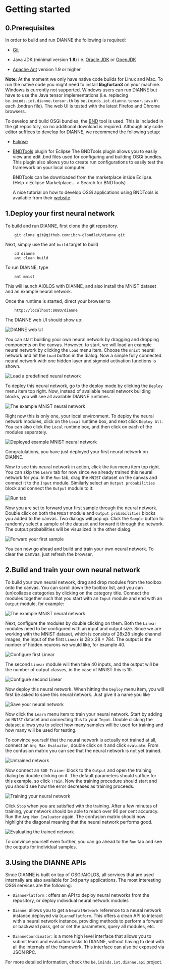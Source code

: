 Getting started
===============

0.Prerequisites
---------------

In order to build and run DIANNE the following is required:

- [Git](http://git-scm.com/)

- Java JDK (minimal version **1.8**) i.e. [Oracle JDK](http://www.oracle.com/technetwork/java/javase/downloads/index.html) 
or [OpenJDK](http://openjdk.java.net/)

- [Apache Ant](http://ant.apache.org/) version 1.9 or higher 

**Note**: At the moment we only have native code builds for Linux and Mac. To run the native code you might need to install **libgfortan3** on your machine. Windows is currently not supported. Windows users can run DIANNE but have to use the Java tensor implementations (i.e. replacing `be.iminds.iot.dianne.tensor.th` by `be.iminds.iot.dianne.tensor.java` in each .bndrun file). The web UI is tested with the latest Firefox and Chrome browsers. 

To develop and build OSGi bundles, the [BND](http://www.aqute.biz/Bnd/Bnd) tool is used. 
This is included in the git repository, so no additional download is required. Although
any code editor suffices to develop for DIANNE, we recommend the following setup:

- [Eclipse](http://www.eclipse.org/downloads/)

- [BNDTools](http://bndtools.org/) plugin for Eclipse
	The BNDTools plugin allows you to easily view and edit .bnd files used for configuring
	and building OSGi bundles. This plugin also allows you to create run configurations to
	easily test the framework on your local computer.

	BNDTools can be downloaded from the marketplace inside Eclipse. (Help > Eclipse Marketplace... > Search for BNDTools)

	A nice tutorial on how to develop OSGi applications using BNDTools is available from
	their [website](http://bndtools.org/tutorial.html).

1.Deploy your first neural network
----------------------------------

To build and run DIANNE, first clone the git repository.

		git clone git@github.com:ibcn-cloudlet/dianne.git

Next, simply use the ant `build` target to build

		cd dianne
		ant clean build
		
To run DIANNE, type

		ant mnist

This will launch AIOLOS with DIANNE, and also install the MNIST dataset and an example neural network.

Once the runtime is started, direct your browser to

		http://localhost:8080/dianne
		
The DIANNE web UI should show up:

![DIANNE web UI](figures/1.png)

You can start building your own neural network by dragging and dropping components on the canvas. However, to start, we will load an example neural network by clicking the `Load` menu item. Choose the `mnist` neural network and hit the `Load` button in the dialog. Now a simple fully connected neural network with one hidden layer and sigmoid activation functions is shown.

![Load a predefined neural network](figures/2.png)

To deploy this neural network, go to the deploy mode by clicking the `Deploy` menu item top right. Now, instead of available neural network building blocks, you will see all available DIANNE runtimes.

![The example MNIST neural network](figures/3.png)

 Right now this is only one, your local environment. To deploy the neural network modules, click on the `Local` runtime box, and next click `Deploy All`. You can also click the `Local` runtime box, and then click on each of the modules separately. 

![Deployed example MNIST neural network](figures/4.png)

Congratulations, you have just deployed your first neural network on DIANNE.

Now to see this neural network in action, click the `Run` menu item top right. You can skip the `Learn` tab for now since we already trained this neural network for you. In the `Run` tab, drag the `MNIST` dataset on the canvas and connect it to the `Input` module. Similarly select an `Output probabilities` block and connect the `Output` module to it:

![Run tab](figures/5.png)

Now you are set to forward your first sample through the neural network. Double click on both the `MNIST` module and `Output probabilities` blocks you added to the canvas. Two dialogs will pop up. Click the `Sample` button to randomly select a sample of the dataset and forward it through the network. The output probabilities will be visualized in the other dialog.

![Forward your first sample](figures/6.png)

You can now go ahead and build and train your own neural network. To clear the canvas, just refresh the browser.

2.Build and train your own neural network
-----------------------------------------

To build your own neural network, drag and drop modules from the toolbox onto the canvas. You can scroll down the toolbox list, and you can (un)collapse categories by clicking on the category title.  Connect the modules together such that you start with an `Input` module and end with an `Output` module, for example:

![The example MNIST neural network](figures/7.png)

Next, configure the modules by double clicking on them. Both the `Linear` modules need to be configured with an input and output size. Since we are working with the MNIST dataset, which is consists of 28x28 single channel images, the input of the first `Linear` is 28 x 28 = 784. The output is the number of hidden neurons we would like, for example 40.

![Configure first Linear](figures/8.png)

The second `Linear` module will then take 40 inputs, and the output will be the number of output classes, in the case of MNIST this is 10.

![Configure second Linear](figures/9.png)

Now deploy this neural network. When hitting the `Deploy` menu item, you will first be asked to save this neural network. Just give it a name you like

![Save your neural network](figures/10.png)

Now click the `Learn` menu item to train your neural network. Start by adding an `MNIST` dataset and connecting this to your `Input`. Double clicking the dataset allows you to select how many samples will be used for training and how many will be used for testing. 

To convince yourself that the neural network is actually not trained at all, connect an `Arg Max Evaluator`, double click on it and click `evaluate`. From the confusion matrix you can see that the neural network is not yet trained.

![Untrained network](figures/11.png)

Now connect an `SGD Trainer` block to the `Output` and open the training dialog by double clicking on it. The default parameters should suffice for this example, so click `Train`. Now the training procedure should start and you should see how the error decreases as training proceeds. 

![Training your neural network](figures/12.png)

Click `Stop` when you are satisfied with the training. After a few minutes of training, your network should be able to reach over 90 per cent accuracy. Run the `Arg Max Evaluator` again. The confusion matrix should now highlight the diagonal meaning that the neural network performs good.

![Evaluating the trained network](figures/13.png)

To convince yourself even further, you can go ahead to the `Run` tab and see the outputs for individual samples.


3.Using the DIANNE APIs
-----------------------

Since DIANNE is built on top of OSGi/AIOLOS, all services that are used internally are also available for 3rd party applications. The most interesting OSGi services are the following:

- `DiannePlatform` : offers an API to deploy neural networks from the repository, or deploy individual neural network modules

- `Dianne`: allows you to get a `NeuralNetwork` reference to a neural network instance deployed via `DiannePlatform`. This offers a clean API to interact with a neural network instance, providing methods to perform a forward or backward pass, get or set the parameters, query all modules, etc.

- `DianneCoordinator`: is a more high level interface that allows you to submit learn and evaluation tasks to DIANNE, without having to deal with all the internals of the framework. This interface can also be exposed via JSON RPC. 

For more detailed information, check the `be.iminds.iot.dianne.api` project.

